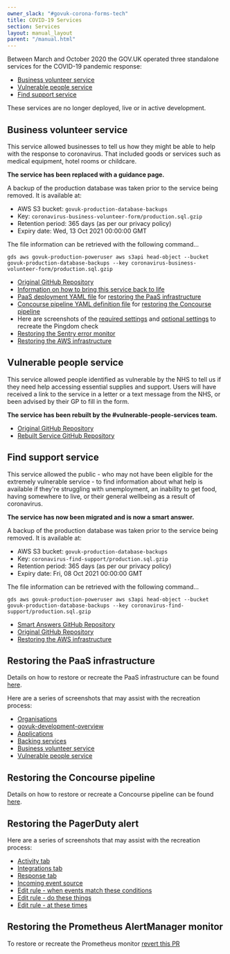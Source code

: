```yaml
---
owner_slack: "#govuk-corona-forms-tech"
title: COVID-19 Services
section: Services
layout: manual_layout
parent: "/manual.html"
---
```


Between March and October 2020 the GOV.UK operated three standalone
services for the COVID-19 pandemic response:

- [Business volunteer service](#business-volunteer-service)
- [Vulnerable people service](#vulnerable-people-service)
- [Find support service](#find-support-service)

These services are no longer deployed, live or in active development.

## Business volunteer service

This service allowed businesses to tell us how they might be able to
help with the response to coronavirus.  That included goods or
services such as medical equipment, hotel rooms or childcare.

**The service has been replaced with a guidance page.**

A backup of the production database was taken prior to the service
being removed. It is available at:

- AWS S3 bucket: `govuk-production-database-backups`
- Key: `coronavirus-business-volunteer-form/production.sql.gzip`
- Retention period: 365 days (as per our privacy policy)
- Expiry date: Wed, 13 Oct 2021 00:00:00 GMT

The file information can be retrieved with the following command...

```shell
gds aws govuk-production-poweruser aws s3api head-object --bucket govuk-production-database-backups --key coronavirus-business-volunteer-form/production.sql.gzip
```

- [Original GitHub Repository](https://github.com/alphagov/govuk-coronavirus-business-volunteer-form)
- [Information on how to bring this service back to life](https://github.com/alphagov/govuk-coronavirus-business-volunteer-form/blob/master/docs/how-to-bring-back-this-service.md)
- [PaaS deployment YAML file](https://github.com/alphagov/govuk-coronavirus-business-volunteer-form/blob/76ba8ce4e6b08bc2a7c3cc6acb9cdaea35530933/concourse/tasks/deploy-to-govuk-paas.yml) for [restoring the PaaS infrastructure](#restoring-the-paas-infrastructure)
- [Concourse pipeline YAML definition file](https://github.com/alphagov/govuk-coronavirus-business-volunteer-form/blob/master/concourse/pipeline.yml) for [restoring the Concourse pipeline](#restoring-the-concourse-pipeline)
- Here are screenshots of the [required settings](https://drive.google.com/file/d/1kNoWpiF494Yng6HNc_wz2R_WyRpFs6y8/view?usp=sharing) and [optional settings](https://drive.google.com/file/d/12gs79eNyy7CUb3fmOTcpaSNojdX0LME8/view?usp=sharing) to recreate the Pingdom check
- [Restoring the Sentry error monitor](https://drive.google.com/file/d/1olTHkQwwq0mlMWsg3BOyjwFy2xhuzcf9/view?usp=sharing)
- [Restoring the AWS infrastructure](https://github.com/alphagov/covid-engineering/pull/948)

## Vulnerable people service

This service allowed people identified as vulnerable by the NHS to
tell us if they need help accessing essential supplies and support.
Users will have received a link to the service in a letter or a text
message from the NHS, or been advised by their GP to fill in the form.

**The service has been rebuilt by the #vulnerable-people-services team.**

- [Original GitHub Repository](https://github.com/alphagov/govuk-coronavirus-vulnerable-people-form)
- [Rebuilt Service GitHub Repository](https://github.com/alphagov/govuk-shielded-vulnerable-people-service)

## Find support service

This service allowed the public - who may not have been eligible for
the extremely vulnerable service - to find information about what help
is available if they're struggling with unemployment, an inability to
get food, having somewhere to live, or their general wellbeing as a
result of coronavirus.

**The service has now been migrated and is now a smart answer.**

A backup of the production database was taken prior to the service
being removed. It is available at:

- AWS S3 bucket: `govuk-production-database-backups`
- Key: `coronavirus-find-support/production.sql.gzip`
- Retention period: 365 days (as per our privacy policy)
- Expiry date: Fri, 08 Oct 2021 00:00:00 GMT

The file information can be retrieved with the following command...

```shell
gds aws govuk-production-poweruser aws s3api head-object --bucket govuk-production-database-backups --key coronavirus-find-support/production.sql.gzip
```

- [Smart Answers GitHub Repository](https://github.com/alphagov/smart-answers/blob/main/lib/smart_answer_flows/find-coronavirus-support.rb)
- [Original GitHub Repository](https://github.com/alphagov/govuk-coronavirus-find-support)
- [Restoring the AWS infrastructure](https://github.com/alphagov/covid-engineering/pull/890)

## Restoring the PaaS infrastructure

Details on how to restore or recreate the PaaS infrastructure can be
found [here](https://docs.cloud.service.gov.uk/#gov-uk-platform-as-a-service).

Here are a series of screenshots that may assist with the recreation process:

- [Organisations](https://drive.google.com/file/d/1K_2GYVEMFkhSIbMeH1vnh2kooawih-RK/view?usp=sharing)
- [govuk-development-overview](https://drive.google.com/file/d/12HnBN-LYlXZXQS_voLkBfjUOXhMSy7fc/view?usp=sharing)
- [Applications](https://drive.google.com/file/d/1lapanTMiEpDtJcOtcQrSX0fTp6CsdbjA/view?usp=sharing)
- [Backing services](https://drive.google.com/file/d/1vd6JtUJxPqTz6kC4ShjkxL4SPa11Pqu4/view?usp=sharing)
- [Business volunteer service](https://drive.google.com/file/d/1chsWl-MyAZKH00mrxFhkMCC0W35i7EMW/view?usp=sharing)
- [Vulnerable people service](https://drive.google.com/file/d/17s-uCd1lvrzIkRqOebOgigM7jp0Vm07R/view?usp=sharing)

## Restoring the Concourse pipeline

Details on how to restore or recreate a Concourse pipeline can be found [here](https://docs.publishing.service.gov.uk/manual/concourse.html#creating-new-pipelines).

## Restoring the PagerDuty alert

Here are a series of screenshots that may assist with the recreation process:

- [Activity tab](https://drive.google.com/file/d/1ez9MzT3ODiG54m0nyutl2efbQgQH0Fuu/view?usp=sharing)
- [Integrations tab](https://drive.google.com/file/d/1Lm0-B4mEhpJjnrjHM4FNuthnoZF34J-0/view?usp=sharing)
- [Response tab](https://drive.google.com/file/d/1GdNqhXiQBjQAvq5oBBicUDnHsxAjj2vp/view?usp=sharing)
- [Incoming event source](https://drive.google.com/file/d/1n1Q4Jv51-gk3OAyjrzWWr4bJVlJxCyYA/view?usp=sharing)
- [Edit rule - when events match these conditions](https://drive.google.com/file/d/1_nRUkSZIIAD35o_Wb5Sp4b4kais0wU-M/view?usp=sharing)
- [Edit rule - do these things](https://drive.google.com/file/d/1vdeODTseE1CF-XSt_lYF6pIvwyPId_HX/view?usp=sharing)
- [Edit rule - at these times](https://drive.google.com/file/d/1OxTU3so5_aJWAKgDDvq0s_W8swAqm0mT/view?usp=sharing)

## Restoring the Prometheus AlertManager monitor

To restore or recreate the Prometheus monitor [revert this PR](https://github.com/alphagov/prometheus-aws-configuration-beta/pull/433)
